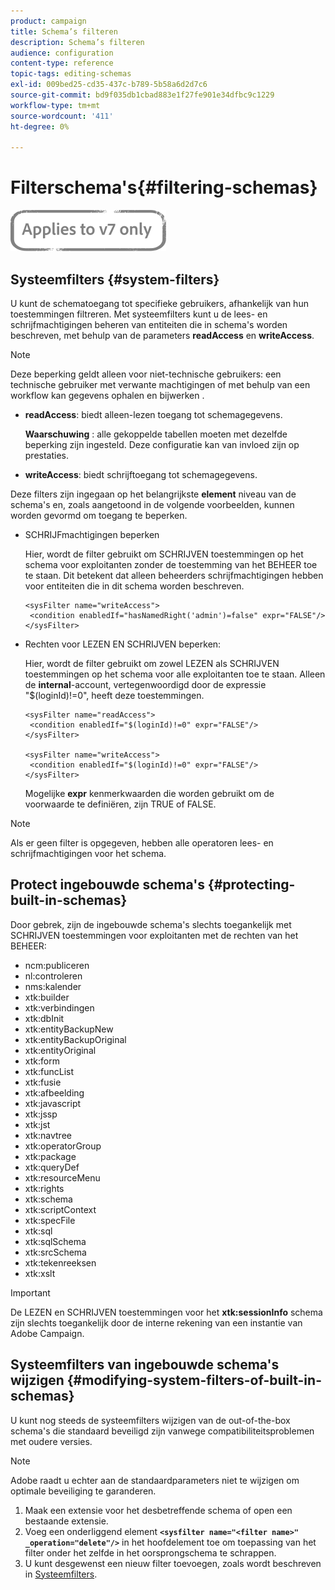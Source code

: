 ```yaml
---
product: campaign
title: Schema’s filteren
description: Schema’s filteren
audience: configuration
content-type: reference
topic-tags: editing-schemas
exl-id: 009bed25-cd35-437c-b789-5b58a6d2d7c6
source-git-commit: bd9f035db1cbad883e1f27fe901e34dfbc9c1229
workflow-type: tm+mt
source-wordcount: '411'
ht-degree: 0%

---
```


# Filterschema&#39;s{#filtering-schemas}

![](../../assets/v7-only.svg)

## Systeemfilters {#system-filters}

U kunt de schematoegang tot specifieke gebruikers, afhankelijk van hun toestemmingen filtreren. Met systeemfilters kunt u de lees- en schrijfmachtigingen beheren van entiteiten die in schema&#39;s worden beschreven, met behulp van de parameters **readAccess** en **writeAccess**.

>[!NOTE]
>
>Deze beperking geldt alleen voor niet-technische gebruikers: een technische gebruiker met verwante machtigingen of met behulp van een workflow kan gegevens ophalen en bijwerken .

* **readAccess**: biedt alleen-lezen toegang tot schemagegevens.

   **Waarschuwing** : alle gekoppelde tabellen moeten met dezelfde beperking zijn ingesteld. Deze configuratie kan van invloed zijn op prestaties.

* **writeAccess**: biedt schrijftoegang tot schemagegevens.

Deze filters zijn ingegaan op het belangrijkste **element** niveau van de schema&#39;s en, zoals aangetoond in de volgende voorbeelden, kunnen worden gevormd om toegang te beperken.

* SCHRIJFmachtigingen beperken

   Hier, wordt de filter gebruikt om SCHRIJVEN toestemmingen op het schema voor exploitanten zonder de toestemming van het BEHEER toe te staan. Dit betekent dat alleen beheerders schrijfmachtigingen hebben voor entiteiten die in dit schema worden beschreven.

   ```
   <sysFilter name="writeAccess">      
    <condition enabledIf="hasNamedRight('admin')=false" expr="FALSE"/>    
   </sysFilter>
   ```

* Rechten voor LEZEN EN SCHRIJVEN beperken:

   Hier, wordt de filter gebruikt om zowel LEZEN als SCHRIJVEN toestemmingen op het schema voor alle exploitanten toe te staan. Alleen de **internal**-account, vertegenwoordigd door de expressie &quot;$(loginId)!=0&quot;, heeft deze toestemmingen.

   ```
   <sysFilter name="readAccess"> 
    <condition enabledIf="$(loginId)!=0" expr="FALSE"/>
   </sysFilter>
   
   <sysFilter name="writeAccess">  
    <condition enabledIf="$(loginId)!=0" expr="FALSE"/>
   </sysFilter>
   ```

   Mogelijke **expr** kenmerkwaarden die worden gebruikt om de voorwaarde te definiëren, zijn TRUE of FALSE.

>[!NOTE]
>
>Als er geen filter is opgegeven, hebben alle operatoren lees- en schrijfmachtigingen voor het schema.

## Protect ingebouwde schema&#39;s {#protecting-built-in-schemas}

Door gebrek, zijn de ingebouwde schema&#39;s slechts toegankelijk met SCHRIJVEN toestemmingen voor exploitanten met de rechten van het BEHEER:

* ncm:publiceren
* nl:controleren
* nms:kalender
* xtk:builder
* xtk:verbindingen
* xtk:dbInit
* xtk:entityBackupNew
* xtk:entityBackupOriginal
* xtk:entityOriginal
* xtk:form
* xtk:funcList
* xtk:fusie
* xtk:afbeelding
* xtk:javascript
* xtk:jssp
* xtk:jst
* xtk:navtree
* xtk:operatorGroup
* xtk:package
* xtk:queryDef
* xtk:resourceMenu
* xtk:rights
* xtk:schema
* xtk:scriptContext
* xtk:specFile
* xtk:sql
* xtk:sqlSchema
* xtk:srcSchema
* xtk:tekenreeksen
* xtk:xslt

>[!IMPORTANT]
>
>De LEZEN en SCHRIJVEN toestemmingen voor het **xtk:sessionInfo** schema zijn slechts toegankelijk door de interne rekening van een instantie van Adobe Campaign.

## Systeemfilters van ingebouwde schema&#39;s wijzigen {#modifying-system-filters-of-built-in-schemas}

U kunt nog steeds de systeemfilters wijzigen van de out-of-the-box schema&#39;s die standaard beveiligd zijn vanwege compatibiliteitsproblemen met oudere versies.

>[!NOTE]
>
>Adobe raadt u echter aan de standaardparameters niet te wijzigen om optimale beveiliging te garanderen.

1. Maak een extensie voor het desbetreffende schema of open een bestaande extensie.
1. Voeg een onderliggend element **`<sysfilter name="<filter name>" _operation="delete"/>`** in het hoofdelement toe om toepassing van het filter onder het zelfde in het oorsprongschema te schrappen.
1. U kunt desgewenst een nieuw filter toevoegen, zoals wordt beschreven in [Systeemfilters](#system-filters).
